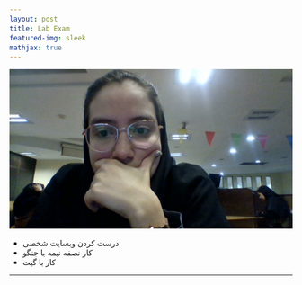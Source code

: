 ```yaml
---
layout: post
title: Lab Exam
featured-img: sleek
mathjax: true
---
```


![alt text](../assets/img/exam.JPG "exam Picture")
* درست کردن وبسایت شخصی
* کار نصفه نیمه با جنگو
* کار با گیت

---

